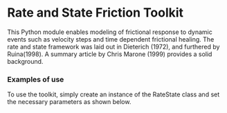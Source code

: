# Rate and State Friction Toolkit

This Python module enables modeling of frictional response to dynamic events
such as velocity steps and time dependent frictional healing. The rate and
state framework was laid out in Dieterich (1972), and furthered by Ruina(1998).
A summary article by Chris Marone (1999) provides a solid background.


### Examples of use

To use the toolkit, simply create an instance of the RateState class and set
the necessary parameters as shown below. 
